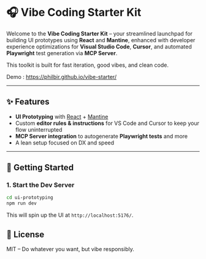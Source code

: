 # 🎧 Vibe Coding Starter Kit

Welcome to the **Vibe Coding Starter Kit** – your streamlined launchpad for building UI prototypes using **React** and **Mantine**, enhanced with developer experience optimizations for **Visual Studio Code**, **Cursor**, and automated **Playwright** test generation via **MCP Server**.

This toolkit is built for fast iteration, good vibes, and clean code.

Demo : https://philbir.github.io/vibe-starter/

---

## ✨ Features

- **UI Prototyping** with [React](https://react.dev) + [Mantine](https://mantine.dev)
- Custom **editor rules & instructions** for VS Code and Cursor to keep your flow uninterrupted
- **MCP Server integration** to autogenerate **Playwright tests** and more
- A lean setup focused on DX and speed

---

## 🚀 Getting Started

### 1. Start the Dev Server

```bash
cd ui-prototyping
npm run dev
```
This will spin up the UI at `http://localhost:5176/`.


## 🔖 License

MIT – Do whatever you want, but vibe responsibly.

